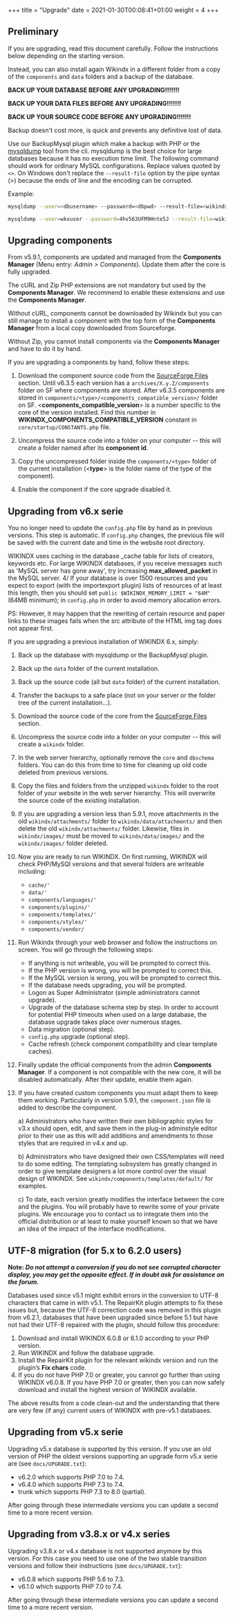 +++
title = "Upgrade"
date = 2021-01-30T00:08:41+01:00
weight = 4
+++

## Preliminary

If you are upgrading, read this document carefully. Follow the instructions
below depending on the starting version.

Instead, you can also install again Wikindx in a different folder
from a copy of the `components` and `data` folders and a backup of the database.

__BACK UP YOUR DATABASE BEFORE ANY UPGRADING!!!!!!!__

__BACK UP YOUR DATA FILES BEFORE ANY UPGRADING!!!!!!!__

__BACK UP YOUR SOURCE CODE BEFORE ANY UPGRADING!!!!!!!__

Backup doesn't cost more, is quick and prevents any definitive lost of data.

Use our BackupMysql plugin which make a backup with PHP or the [mysqldump](https://mariadb.com/kb/en/mysqldump/) tool from the cli. mysqldump is the best choice for large databases because it has no execution time limit. The following command should work for ordinary MySQL configurations. Replace values quoted by `<>`. On Windows don't replace the `--result-file` option by the pipe syntax (>) because the ends of line and the encoding can be corrupted.

Example:

~~~~sh
mysqldump --user=<dbusername> --password=<dbpwd> --result-file=<wikindx_backup_xyz_yyyymmdd.sql> <dbname>
~~~~

~~~~sh
mysqldump --user=wkxuser --password=4hv563UFM9Hnte5J --result-file=wikindx_backup_640_20210310.sql wikindxdb
~~~~


## Upgrading components

From v5.9.1, components are updated and managed from the __Components Manager__ (Menu entry: _Admin > Components_). Update them after the core is fully upgraded.

The cURL and Zip PHP extensions are not mandatory but used by the __Components Manager__. We recommend to enable these extensions and use the __Components Manager__.

Without cURL, components cannot be downloaded by Wikindx but you can still manage to install
a component with the top form of the __Components Manager__ from a local copy downloaded from Sourceforge.

Without Zip, you cannot install components via the __Components Manager__ and
have to do it by hand.

If you are upgrading a components by hand, follow these steps:

1. Download the component source code from the [SourceForge Files](https://sourceforge.net/projects/wikindx/files/) section. Until v6.3.5 each version has a `archives/X.y.Z/components` folder on SF where components are stored. After v6.3.5 components are stored in `components/<type>/<components_compatible_version>/` folder on SF. <__components_compatible_version__> is a number specific to the core of the version installed. Find this number in **WIKINDX_COMPONENTS_COMPATIBLE_VERSION** constant in `core/startup/CONSTANTS.php` file.

2. Uncompress the source code into a folder on your computer -- this will create a folder named after its __component id__.

3. Copy the uncompressed folder inside the `components/<type>` folder of the current installation (<__type__> is the folder name of the type of the component).

4. Enable the component if the core upgrade disabled it.


## Upgrading from v6.x serie

You no longer need to update the `config.php` file by hand as in previous versions.
This step is automatic. If `config.php` changes, the previous file will be
saved with the current date and time in the website root directory.

WIKINDX uses caching in the database _cache table for lists of
creators, keywords etc. For large WIKINDX databases, if you receive
messages such as 'MySQL server has gone away', try increasing
**max_allowed_packet** in the MySQL server.
4/ If your database is over 1500 resources and you expect to export
(with the importexport plugin) lists of resources of at least this
length, then you should set `public $WIKINDX_MEMORY_LIMIT = "64M"` (64MB minimum); in
`config.php` in order to avoid memory allocation errors.

PS: However, it may happen that the rewriting of certain resource and
paper links to these images fails when the src attribute of the HTML img
tag does not appear first.

If you are upgrading a previous installation of WIKINDX 6.x, simply:

1. Back up the database with mysqldump or the BackupMysql plugin.

2. Back up the `data` folder of the current installation.

3. Back up the source code (all but `data` folder) of the current installation.

4. Transfer the backups to a safe place (not on your server or the folder tree of the current installation...).

2. Download the source code of the core from the [SourceForge Files](https://sourceforge.net/projects/wikindx/files/) section.

3. Uncompress the source code into a folder on your computer -- this will create a `wikindx`
folder.

4. In the web server hierarchy, optionally remove the `core` and `dbschema` folders.
You can do this from time to time for cleaning up old code deleted from previous versions.

4. Copy the files and folders from the unzipped `wikindx` folder to the root
folder of your website in the web server hierarchy. This will overwrite
the source code of the existing installation.

5. If you are upgrading a version less than 5.9.1, move attachments in the
old `wikindx/attachments/` folder to `wikindx/data/attachments/` and then delete
the old `wikindx/attachments/` folder. Likewise, files in `wikindx/images/` must be
moved to `wikindx/data/images/` and the `wikindx/images/` folder deleted.

6. Now you are ready to run WIKINDX. On first running, WIKINDX will check PHP/MySQl versions and that
several folders are writeable including:

    - `cache/'`
    - `data/'`
    - `components/languages/'`
    - `components/plugins/'`
    - `components/templates/'`
    - `components/styles/'`
    - `components/vendor/`

6. Run Wikindx through your web browser and follow the instructions on screen. You will go through the following steps:

    - If anything is not writeable, you will be prompted to correct this.
    - If the PHP version is wrong, you will be prompted to correct this.
    - If the MySQL version is wrong, you will be prompted to correct this.
    - If the database needs upgrading, you will be prompted.
    - Logon as Super Administrator (simple administrators cannot upgrade).
    - Upgrade of the database schema step by step. In order to account for
      potential PHP timeouts when used on a large database, the database
      upgrade takes place over numerous stages.
    - Data migration (optional step).
    - `config.php` upgrade (optional step).
    - Cache refresh (check component compatibility and clear template caches).

7. Finally update the official components from the admin __Components Manager__. If a component is not compatible with the new core, it will be disabled automatically. After their update, enable them again.

8. If you have created custom components you must adapt
them to keep them working. Particularly in version 5.9.1, the
`component.json` file is added to describe the component.

   a) Administrators who have written their own bibliographic styles for
   v3.x should open, edit, and save them in the plug-in adminstyle editor
   prior to their use as this will add additions and amendments to those
   styles that are required in v4.x and up.

   b) Administrators who have designed their own CSS/templates will need
   to do some editing. The templating subsystem has greatly changed in
   order to give template designers a lot more control over the visual
   design of WIKINDX. See `wikindx/components/templates/default/` for examples.

   c) To date, each version greatly modifies the interface between the
   core and the plugins. You will probably have to rewrite some of your
   private plugins. We encourage you to contact us to integrate them
   into the official distribution or at least to make yourself known so
   that we have an idea of the impact of the interface modifications.


## UTF-8 migration (for 5.x to 6.2.0 users)

__Note: *Do not attempt a conversion if you do not see corrupted character display,
you may get the opposite effect. If in doubt ask for assistance on the forum.*__

Databases used since v5.1 might exhibit errors in the conversion to UTF-8
characters that came in with v5.1. The RepairKit plugin attempts to fix these
issues but, because the UTF-8 correction code was removed in this plugin from
v6.2.1, databases that have been upgraded since before 5.1 but have not had
their UTF-8 repaired with the plugin, should follow this procedure:

1. Download and install WIKINDX 6.0.8 or 6.1.0 according to your PHP version.
2. Run WIKINDX and follow the database upgrade.
3. Install the RepairKit plugin for the relevant wikindx version and run the
   plugin’s __Fix chars__ code.
4. If you do not have PHP 7.0 or greater, you cannot go further than using
   WIKINDX v6.0.8. If you have PHP 7.0 or greater, then you can now safely download
   and install the highest version of WIKINDX available.

The above results from a code clean-out and the understanding that there are
very few (if any) current users of WIKINDX with pre-v5.1 databases.


## Upgrading from v5.x serie

Upgrading v5.x database is supported by this version. If you use an old version
of PHP the oldest versions supporting an upgrade form v5.x serie are (see `docs/UPGRADE.txt`):

- v6.2.0 which supports PHP 7.0 to 7.4.
- v6.4.0 which supports PHP 7.3 to 7.4.
- trunk which supports PHP 7.3 to 8.0 (partial).

After going through these intermediate versions
you can update a second time to a more recent version.


## Upgrading from v3.8.x or v4.x series

Upgrading v3.8.x or v4.x database is not supported anymore by this version.
For this case you need to use one of the two stable transition versions and
follow their instructions (see `docs/UPGRADE.txt`):

- v6.0.8 which supports PHP 5.6 to 7.3.
- v6.1.0 which supports PHP 7.0 to 7.4.

After going through these intermediate versions
you can update a second time to a more recent version.
